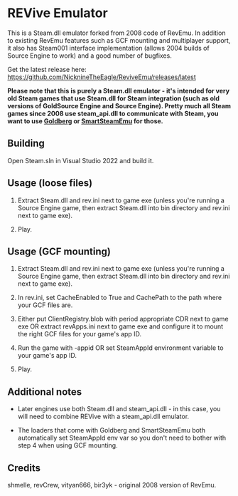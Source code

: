 # REVive Emulator

This is a Steam.dll emulator forked from 2008 code of RevEmu. In addition to existing RevEmu features such as GCF mounting and multiplayer support, it also has Steam001 interface implementation (allows 2004 builds of Source Engine to work) and a good number of bugfixes.

Get the latest release here: https://github.com/NicknineTheEagle/ReviveEmu/releases/latest

**Please note that this is purely a Steam.dll emulator - it's intended for very old Steam games that use Steam.dll for Steam integration (such as old versions of GoldSource Engine and Source Engine). Pretty much all Steam games since 2008 use steam_api.dll to communicate with Steam, you want to use [Goldberg](https://github.com/Detanup01/gbe_fork) or [SmartSteamEmu](https://cs.rin.ru/forum/viewtopic.php?f=29&t=62935) for those.**

## Building

Open Steam.sln in Visual Studio 2022 and build it.

## Usage (loose files)

1. Extract Steam.dll and rev.ini next to game exe (unless you're running a Source Engine game, then extract Steam.dll into bin directory and rev.ini next to game exe).

2. Play.

## Usage (GCF mounting)

1. Extract Steam.dll and rev.ini next to game exe (unless you're running a Source Engine game, then extract Steam.dll into bin directory and rev.ini next to game exe).

2. In rev.ini, set CacheEnabled to True and CachePath to the path where your GCF files are.

3. Either put ClientRegistry.blob with period appropriate CDR next to game exe OR extract revApps.ini next to game exe and configure it to mount the right GCF files for your game's app ID.

4. Run the game with -appid <appid> OR set SteamAppId environment variable to your game's app ID.

5. Play.

## Additional notes
* Later engines use both Steam.dll and steam_api.dll - in this case, you will need to combine REVive with a steam_api.dll emulator.

* The loaders that come with Goldberg and SmartSteamEmu both automatically set SteamAppId env var so you don't need to bother with step 4 when using GCF mounting.

## Credits

shmelle, revCrew, vityan666, bir3yk - original 2008 version of RevEmu.
